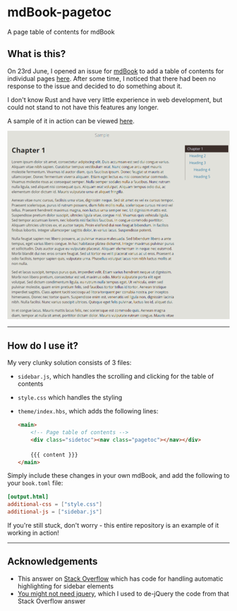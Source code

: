 # mdBook-pagetoc
A page table of contents for mdBook

## What is this?

On 23rd June, I opened an issue for [mdBook](https://github.com/rust-lang/mdBook) to add a table of contents for individual pages [here](https://github.com/rust-lang/mdBook/issues/1263). After some time, I noticed that there had been no response to the issue and decided to do something about it.

I don't know Rust and have very little experience in web development, but could not stand to not have this features any longer.

A sample of it in action can be viewed [here](https://www.jorel.dev/mdBook-pagetoc/).

![](./sample.png)

-----

## How do I use it?

My very clunky solution consists of 3 files:

- `sidebar.js`, which handles the scrolling and clicking for the table of contents

- `style.css` which handles the styling

- `theme/index.hbs`, which adds the following lines:

  ```html
  <main>
      <!-- Page table of contents -->
      <div class="sidetoc"><nav class="pagetoc"></nav></div>
  
      {{{ content }}}
  </main>
  ```

Simply include these changes in your own mdBook, and add the following to your `book.toml` file:

```toml
[output.html]
additional-css = ["style.css"]
additional-js = ["sidebar.js"]
```

If you're still stuck, don't worry - this entire repository is an example of it working in action!

-----

## Acknowledgements

- This answer on [Stack Overflow](https://stackoverflow.com/a/54994316/4779071) which has code for handling automatic highlighting for sidebar elements
- [You might not need jquery](http://youmightnotneedjquery.com/), which I used to de-jQuery the code from that Stack Overflow answer
